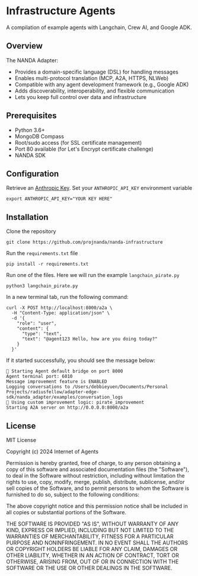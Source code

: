 # Infrastructure Agents

A compilation of example agents with Langchain, Crew AI, and Google ADK. 

## Overview
The NANDA Adapter: 
* Provides a domain-specific language (DSL) for handling messages
* Enables multi-protocol translation (MCP, A2A, HTTPS, NLWeb)
* Compatible with any agent development framework (e.g., Google ADK)
* Adds discoverability, interoperability, and flexible communication
* Lets you keep full control over data and infrastructure

## Prerequisites
* Python 3.6+
* MongoDB Compass 
* Root/sudo access (for SSL certificate management)
* Port 80 available (for Let's Encrypt certificate challenge)
* NANDA SDK
  
## Configuration
Retrieve an [Anthropic Key](https://console.anthropic.com). Set your `ANTHROPIC_API_KEY` environment variable
```
export ANTHROPIC_API_KEY="YOUR KEY HERE"
```



## Installation
Clone the repository
```
git clone https://github.com/projnanda/nanda-infrastructure
```

Run the `requirements.txt` file
```
pip install -r requirements.txt
```

Run one of the files. Here we will run the example `langchain_pirate.py`
```
python3 langchain_pirate.py
```

In a new terminal tab, run the following command:
```
curl -X POST http://localhost:8000/a2a \              
  -H "Content-Type: application/json" \
  -d '{
    "role": "user",
    "content": {
      "type": "text",
      "text": "@agent123 Hello, how are you doing today?"
    }
  }'
```

If it started successfully, you should see the message below:
```
🚀 Starting Agent default bridge on port 8000
Agent terminal port: 6010
Message improvement feature is ENABLED
Logging conversations to /Users/debbieyuen/Documents/Personal Projects/radiusfellow/adapter-edge-sdk/nanda_adapter/examples/conversation_logs
🔧 Using custom improvement logic: pirate_improvement
Starting A2A server on http://0.0.0.0:8000/a2a
```

## License
MIT License

Copyright (c) 2024 Internet of Agents

Permission is hereby granted, free of charge, to any person obtaining a copy of this software and associated documentation files (the "Software"), to deal in the Software without restriction, including without limitation the rights to use, copy, modify, merge, publish, distribute, sublicense, and/or sell copies of the Software, and to permit persons to whom the Software is furnished to do so, subject to the following conditions:

The above copyright notice and this permission notice shall be included in all copies or substantial portions of the Software.

THE SOFTWARE IS PROVIDED "AS IS", WITHOUT WARRANTY OF ANY KIND, EXPRESS OR IMPLIED, INCLUDING BUT NOT LIMITED TO THE WARRANTIES OF MERCHANTABILITY, FITNESS FOR A PARTICULAR PURPOSE AND NONINFRINGEMENT. IN NO EVENT SHALL THE AUTHORS OR COPYRIGHT HOLDERS BE LIABLE FOR ANY CLAIM, DAMAGES OR OTHER LIABILITY, WHETHER IN AN ACTION OF CONTRACT, TORT OR OTHERWISE, ARISING FROM, OUT OF OR IN CONNECTION WITH THE SOFTWARE OR THE USE OR OTHER DEALINGS IN THE SOFTWARE.


